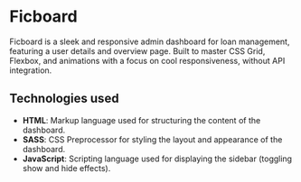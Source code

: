 # Ficboard

Ficboard is a sleek and responsive admin dashboard for loan management, featuring a user details and overview page. Built to master CSS Grid, Flexbox, and animations with a focus on cool responsiveness, without API integration.

## Technologies used
- **HTML**: Markup language used for structuring the content of the dashboard.
- **SASS**: CSS Preprocessor for styling the layout and appearance of the dashboard.
- **JavaScript**: Scripting language used for displaying the sidebar (toggling show and hide effects).


